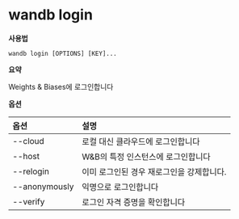 # wandb login

**사용법**

`wandb login [OPTIONS] [KEY]...`

**요약**

Weights & Biases에 로그인합니다

**옵션**

| **옵션** | **설명** |
| :--- | :--- |
| --cloud | 로컬 대신 클라우드에 로그인합니다 |
| --host | W&B의 특정 인스턴스에 로그인합니다 |
| --relogin | 이미 로그인된 경우 재로그인을 강제합니다. |
| --anonymously | 익명으로 로그인합니다 |
| --verify | 로그인 자격 증명을 확인합니다 |